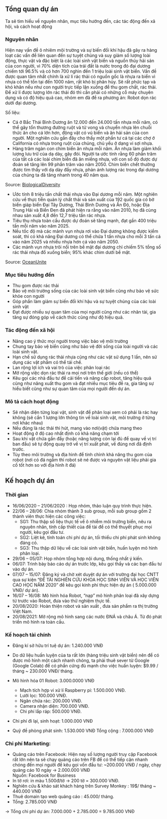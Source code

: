 ## Tổng quan dự án

Ta sẽ tìm hiểu về nguyên nhân, mục tiêu hướng đến, các tác động đến  xã hội, và cách hoạt động

### Nguyên nhân

Hiện nay vấn đề ô nhiêm môi trường và sự biến đổi khí hậu đã gây ra hàng loạt các vấn đề liên quan đến sự tuyệt chủng và suy giảm số lượng loài động, thực vật và đặc biệt là các loài sinh vật biển và nguồn thủy hải sản của con người, vì 70% diện tích của trái đất là nước trong đó đại dương chiếm tới 96.5% và có hơn 700 nghìn đến 1 triệu loài sinh vật biển. Vấn đề được quan tâm nhất chính là xử lí rác thải có nguồn gốc là nhựa ra biển vì nhựa có thể tồn tại đến 1000 năm, rất khó bị phân hủy. Sẽ rất phức tạp và khó khăn nếu như con người trực tiếp lặn xuống để thu gom chất, rác thải. Để xử lí được lượng lớn rác thải đó thì cần phải có những cỗ máy chuyên dụng và có độ hiệu quả cao, nhóm em đã đề ra phương án: Robot dọn rác dưới đại dương.

Số liệu: 
- Cá ở Bắc Thái Bình Dương ăn 12.000 đến 24.000 tấn nhựa mỗi năm, có thể gây tổn thương đường ruột và tử vong và chuyển nhựa lên chuỗi thức ăn cho cá lớn hơn, động vật có vú biển và ăn hải sản của con người. Một nghiên cứu gần đây cho thấy một phần tư cá tại các chợ ở California có nhựa trong ruột của chúng, chủ yếu ở dạng vi sợi nhựa.
- Hàng trăm ngàn con chim biển ăn nhựa mỗi năm. Ăn nhựa làm giảm khối lượng lưu trữ của dạ dày, gây đói. Người ta ước tính rằng 60 phần trăm của tất cả các loài chim biển đã ăn miếng nhựa, với con số đó được dự đoán sẽ tăng lên 99 phần trăm vào năm 2050. Chim biển chết thường được tìm thấy với dạ dày đầy nhựa, phản ánh lượng rác trong đại dương của chúng ta đã tăng nhanh trong 40 năm qua.
	
Source: [BiologicalDiversity](https://www.biologicaldiversity.org/campaigns/ocean_plastics/#:~:text=Billions%20of%20pounds%20of%20plastic,wildlife%20from%20deadly%20plastic%20pollution/)

- Ước tính 8 triệu tấn chất thải nhựa vào Đại dương mỗi năm. Một nghiên cứu về thực tiễn quản lý chất thải và sản xuất của 192 quốc gia có bờ biển giáp biển Đại Tây Dương, Thái Bình Dương và Ấn Độ, hoặc Địa Trung Hải và Biển Đen đã phát hiện ra rằng vào năm 2010, họ đã cùng nhau sản xuất 4,8 đến 12,7 triệu tấn rác nhựa.
- Tiêu thụ nhựa toàn cầu được dự đoán sẽ tăng mạnh, đạt gần 400 triệu tấn mỗi năm vào năm 2025.
- Nếu tốc độ mà các mảnh vụn nhựa rơi vào Đại dương không được kiểm soát, thì có khả năng Đại dương có thể chứa 1 tấn nhựa cho mỗi 3 tấn cá vào năm 2025 và nhiều nhựa hơn cá vào năm 2050.
- Các mảnh vụn nhựa trôi nổi trên bề mặt đại dương chỉ chiếm 5% tổng số rác thải nhựa đổ xuống biển; 95% khác chìm dưới bề mặt.
	
Source: [OceanUnite](https://www.oceanunite.org/issues/marine-plastic-pollution-2/)

### Mục tiêu hướng đến
- Thu gom được rác thải
- Bảo vệ môi trường sống của các loài sinh vật biển cũng như bảo vệ sức khỏe con người
- Góp phần làm giảm sự biến đổi khí hậu và sự tuyệt chủng của các loài sinh vật
- Đạt được nhiều sự quan tâm của mọi người cũng như các nhân tài, gia tăng sự đóng góp về cách thức cũng như độ hiệu quả.

### Tác động đến xã hội
- Nâng cao ý thức mọi người trong việc bảo vệ môi trường
- Chung tay bảo vệ biển cũng như bảo vệ đời sống của loài người và các loài sinh vật.
- Hạn chế sử dụng rác thải nhựa cũng như các vật sử dụng 1 lần, nên sử dụng các vật phẩm có thể tái chế.
- Lan rộng lợi ích và vai trò của việc phân loại rác
- Mở rộng việc dọn rác thải ra mọi nơi trên thế giới (nếu có thể)
- Kêu gọi các nhà đầu tư để cải tiến và nâng cấp robot, tăng hiệu quả cũng như năng xuất thu gom và đạt nhiều mục tiêu đề ra, gia tăng sự hiểu biết cũng như sự quan tâm của mọi người đến dự án.

### Mô tả cách hoạt động
- Sẽ nhận diện từng loại vật, sinh vật để phân loại xem có phải là rác hay không (sẽ cần 1 lượng lớn thông tin về loài sinh vật, môi trường ở từng nơi khác nhau)
- Nếu đúng là rác thải thì hút, mang vào nơi(vật) chứa mang theo
- Hoạt động ở độ cao nhất định có khả năng chạm tới
- Sau khi vật chứa gần đầy (hoặc năng lượng còn lại đủ để quay về vị trí ban đầu) sẽ tự động quay trở về vị trí xuất phát, về đúng nơi đã định trước.
- Tùy theo môi trường và địa hình để tinh chỉnh khả năng thu gom của robot (nơi có đá ngầm thì robot sẽ né được và nguyên vật liệu phải gia cố tốt hơn so với địa hình ít đá)

## Kế hoạch dự án
### Thời gian
- 16/06/2020 – 21/06/2020 : Họp nhóm, thảo luận quy trình thực hiện.
- 22/06 – 28/06: Chia nhóm thành 3 sub group, mỗi sub group gồm 2 thành viên thực hiện các công việc:
	- SG1: Thu thập số liệu thực tế về ô nhiễm môi trường biển, nêu ra nguyên nhân, tính cấp thiết của đề tài để có thể thuyết phục mọi người, kêu gọi đầu tư.
	- SG2: Liệt kê, tính toán chi phí dự án, tối thiểu chi phí phát sinh không đáng có.
	- SG3: Thu thập dữ liệu về các loài sinh vật biển, huấn luyện mô hình phân loại.
- 29/06 – 05/07: Họp nhóm tổng hợp nội dung, thống nhất ý kiến.
- 06/07: Trình bày báo cáo dự án trước lớp, kêu gọi thầy và các bạn đầu tư vào dự án.
- 07/07 – 15/07: Đăng ký và chờ xét duyệt dự án với trường đại học CNTT qua sự kiện “ĐỀ TÀI NGHIÊN CỨU KHOA HỌC SINH VIÊN VÀ HỌC VIÊN CAO HỌC NĂM 2020” để kêu gọi kinh phí thực hiện dự án ( 5.000.000 VNĐ/ dự án).
- 16/07 – 16/08: Mô hình hóa Robot, “nạp” mô hình phân loại đã xây dựng từ trước vào Robot, đưa vào thử nghiệm thực tế.
- 20/08/2020: Hoàn thiện robot và sản xuất , đưa sản phẩm ra thị trường Việt Nam.
- 20/08/2021: Mở rộng mô hình sang các nước ĐNÁ và châu Á. Từ đó phát triển mô hình ra toàn cầu.

### Kế hoạch tài chính
- Đăng kí sở hữu trí tuệ dự án: 1.240.000 VNĐ
- Do dữ liệu huấn luyện của ta rất lớn (hàng triệu sinh vật biển) nên để có được mô hình một cách nhanh chóng, ta phải thuê sever từ Google (Google Colab) để có phần cứng đủ mạnh cho việc huấn luyện: $9.99 / tháng ~ 230.000 VNĐ/ tháng.
 
- Mô hình hóa 01 Robot: 3.000.0000 VNĐ
	- Mạch tích hợp vi xử lí Raspberry pi: 1.500.000 VNĐ.
	- Lưới lọc: 100.000 VNĐ.
	- Ngăn chứa rác: 200.000 VNĐ.
	- Camera nhận diện: 700.000 VNĐ.
	- Chi phí lắp ráp: 500.000 VNĐ. 
- Chi phí đi lại, sinh hoạt: 1.000.000 VNĐ
- Quỹ đề phòng phát sinh: 1.530.000 VNĐ
Tổng cộng : 7.000.000 VNĐ
### Chi phí Marketing:
- Quảng cáo trên Facebook: Hiện nay số lượng người truy cập Facebook rất lớn nên ta sẽ chạy quảng cáo trên FB để có thể tiếp cận nhanh chóng đến mọi người để kêu gọi vốn đầu tư: ~200.000 VNĐ / ngày, chạy quảng cáo 10 ngày -> 2.000.000 VNĐ  
Nguồn: Facebook for Business
- In tờ rơi: in màu 1.500đ/tờ -> 200 tờ = 300.000 VNĐ.
- Nghiên cứu & khảo sát khách hàng trên Survey Monkey : 19$/ tháng ~ 440.000 VNĐ
- Thuê domain tạo web quảng cáo : 45.000/ tháng.
- Tổng: 2.785.000 VNĐ

-> Tổng chi phí dự án: 7.000.000 + 2.785.000 = 9.785.000 VNĐ

